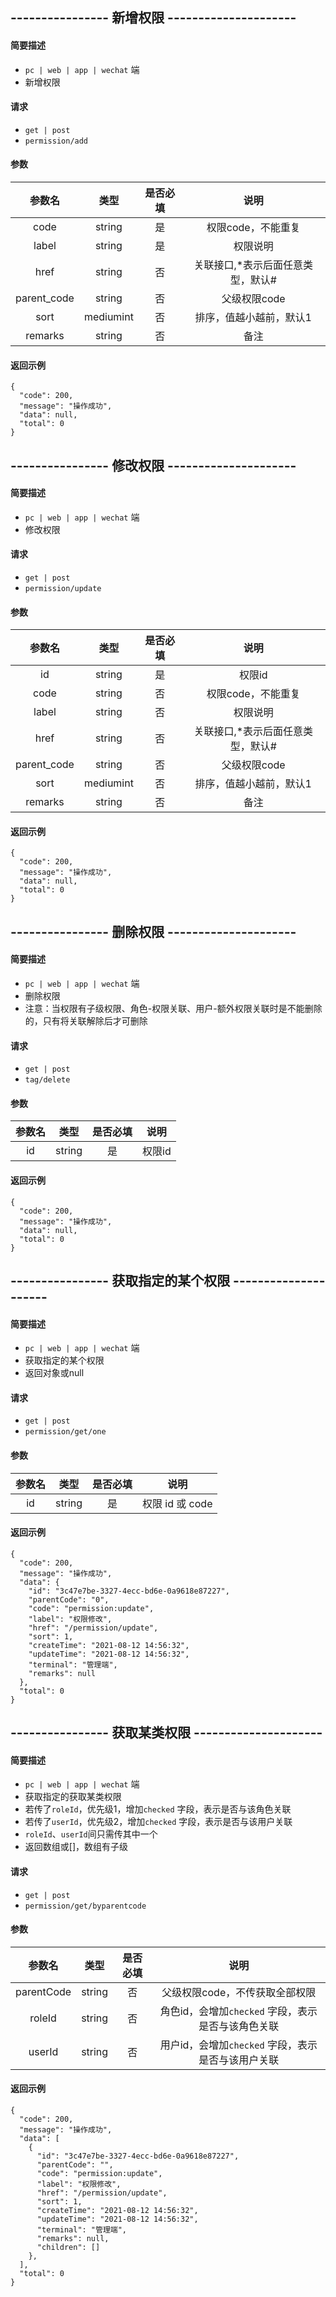 
## ---------------- 新增权限 ---------------------

#### 简要描述

- `pc | web | app | wechat` 端
- 新增权限

#### 请求

- `get | post` 
- `permission/add`

#### 参数

| 参数名 | 类型 | 是否必填 | 说明 |
|:---:|:---:|:---:|:---:|
| code | string | 是 | 权限code，不能重复 |
| label | string | 是 | 权限说明 |
| href | string | 否 | 关联接口,*表示后面任意类型，默认# |
| parent_code | string | 否 | 父级权限code |
| sort | mediumint | 否 | 排序，值越小越前，默认1 |
| remarks | string | 否 | 备注 |

#### 返回示例

```
{
  "code": 200,
  "message": "操作成功",
  "data": null,
  "total": 0
}
```

## ---------------- 修改权限 ---------------------

#### 简要描述

- `pc | web | app | wechat` 端
- 修改权限

#### 请求

- `get | post` 
- `permission/update`

#### 参数

| 参数名 | 类型 | 是否必填 | 说明 |
|:---:|:---:|:---:|:---:|
| id | string | 是 | 权限id |
| code | string | 否 | 权限code，不能重复 |
| label | string | 否 | 权限说明 |
| href | string | 否 | 关联接口,*表示后面任意类型，默认# |
| parent_code | string | 否 | 父级权限code |
| sort | mediumint | 否 | 排序，值越小越前，默认1 |
| remarks | string | 否 | 备注 |

#### 返回示例

```
{
  "code": 200,
  "message": "操作成功",
  "data": null,
  "total": 0
}
```

## ---------------- 删除权限 ---------------------

#### 简要描述

- `pc | web | app | wechat` 端
- 删除权限
- 注意：当权限有子级权限、角色-权限关联、用户-额外权限关联时是不能删除的，只有将关联解除后才可删除

#### 请求

- `get | post` 
- `tag/delete`

#### 参数

| 参数名 | 类型 | 是否必填 | 说明 |
|:---:|:---:|:---:|:---:|
| id | string | 是 | 权限id |

#### 返回示例

```
{
  "code": 200,
  "message": "操作成功",
  "data": null,
  "total": 0
}
```

## ---------------- 获取指定的某个权限 ---------------------

#### 简要描述

- `pc | web | app | wechat` 端
- 获取指定的某个权限
- 返回对象或null

#### 请求

- `get | post` 
- `permission/get/one`

#### 参数

| 参数名 | 类型 | 是否必填 | 说明 |
|:---:|:---:|:---:|:---:|
| id | string | 是 | 权限 id 或 code |

#### 返回示例

```
{
  "code": 200,
  "message": "操作成功",
  "data": {
    "id": "3c47e7be-3327-4ecc-bd6e-0a9618e87227",
    "parentCode": "0",
    "code": "permission:update",
    "label": "权限修改",
    "href": "/permission/update",
    "sort": 1,
    "createTime": "2021-08-12 14:56:32",
    "updateTime": "2021-08-12 14:56:32",
    "terminal": "管理端",
    "remarks": null
  },
  "total": 0
}
```

## ---------------- 获取某类权限 ---------------------

#### 简要描述

- `pc | web | app | wechat` 端
- 获取指定的获取某类权限
- 若传了`roleId`，优先级1，增加`checked` 字段，表示是否与该角色关联
- 若传了`userId`，优先级2，增加`checked` 字段，表示是否与该用户关联
- `roleId`、`userId`间只需传其中一个
- 返回数组或[]，数组有子级

#### 请求

- `get | post` 
- `permission/get/byparentcode`

#### 参数

| 参数名 | 类型 | 是否必填 | 说明 |
|:---:|:---:|:---:|:---:|
| parentCode | string | 否 | 父级权限code，不传获取全部权限 |
| roleId | string | 否 | 角色id，会增加`checked` 字段，表示是否与该角色关联 |
| userId | string | 否 | 用户id，会增加`checked` 字段，表示是否与该用户关联 |

#### 返回示例

```
{
  "code": 200,
  "message": "操作成功",
  "data": [
    {
      "id": "3c47e7be-3327-4ecc-bd6e-0a9618e87227",
      "parentCode": "",
      "code": "permission:update",
      "label": "权限修改",
      "href": "/permission/update",
      "sort": 1,
      "createTime": "2021-08-12 14:56:32",
      "updateTime": "2021-08-12 14:56:32",
      "terminal": "管理端",
      "remarks": null,
      "children": []
    },
  ],
  "total": 0
}
```

